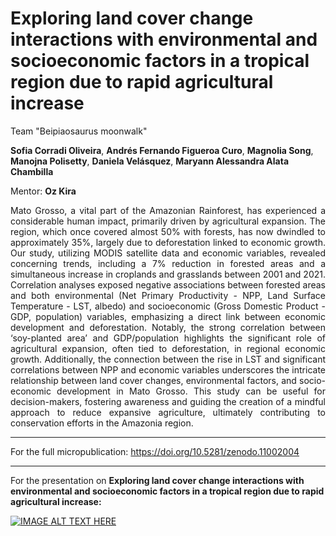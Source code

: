 # Exploring land cover change interactions with environmental and socioeconomic factors in a tropical region due to rapid agricultural increase

Team "Beipiaosaurus moonwalk"

**Sofia Corradi Oliveira**, **Andrés Fernando Figueroa Curo**, **Magnolia Song**, **Manojna Polisetty**, **Daniela Velásquez**, **Maryann Alessandra Alata Chambilla**

Mentor: **Oz Kira**

<div style="text-align: justify">
Mato Grosso, a vital part of the Amazonian Rainforest, has experienced a considerable human impact, primarily driven by agricultural expansion. The region, which once covered almost 50% with forests, has now dwindled to approximately 35%, largely due to deforestation linked to economic growth. Our study, utilizing MODIS satellite data and economic variables, revealed concerning trends, including a 7% reduction in forested areas and a simultaneous increase in croplands and grasslands between 2001 and 2021. Correlation analyses exposed negative associations between forested areas and both environmental (Net Primary Productivity - NPP, Land Surface Temperature - LST, albedo) and socioeconomic (Gross Domestic Product - GDP, population) variables, emphasizing a direct link between economic development and deforestation. Notably, the strong correlation between ‘soy-planted area’ and GDP/population highlights the significant role of agricultural expansion, often tied to deforestation, in regional economic growth. Additionally, the connection between the rise in LST and significant correlations between NPP and economic variables underscores the intricate relationship between land cover changes, environmental factors, and socio-economic development in Mato Grosso. This study can be useful for decision-makers, fostering awareness and guiding the creation of a mindful approach to reduce expansive agriculture, ultimately contributing to conservation efforts in the Amazonia region.
</div>


---
For the full micropublication:
https://doi.org/10.5281/zenodo.11002004
___

For the presentation on **Exploring land cover change interactions with environmental and socioeconomic factors in a tropical region due to rapid agricultural increase:**

[![IMAGE ALT TEXT HERE](https://img.youtube.com/vi/Mjw4j0LdTps/0.jpg)](https://www.youtube.com/watch?v=Mjw4j0LdTps)
